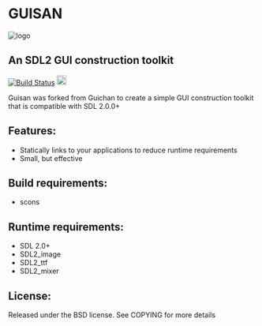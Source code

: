 # GUISAN

![logo](examples/guisan.png "GUISAN")

## An SDL2 GUI construction toolkit

[![Build Status](https://github.com/kallisti5/guisan/actions/workflows/build.yaml/badge.svg)](https://github.com/kallisti5/guisan/actions)
[<img src="https://ko-fi.com/img/githubbutton_sm.svg" height="20px" />](https://ko-fi.com/Q5Q2QF1PE)

Guisan was forked from Guichan to create a simple GUI construction toolkit that is compatible with SDL 2.0.0+

## Features:

* Statically links to your applications to reduce runtime requirements
* Small, but effective

## Build requirements:

* scons

## Runtime requirements:

* SDL 2.0+
* SDL2_image
* SDL2_ttf
* SDL2_mixer

## License:

Released under the BSD license. See COPYING for more details
